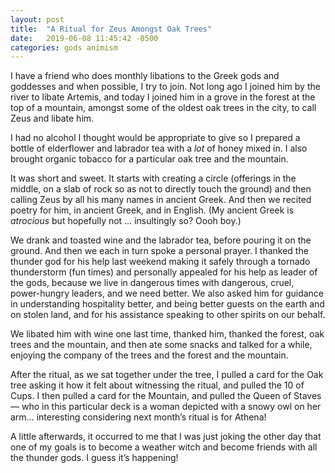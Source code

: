 ```yaml
---
layout: post
title:  "A Ritual for Zeus Amongst Oak Trees"
date:   2019-06-08 11:45:42 -0500
categories: gods animism
---
```


I have a friend who does monthly libations to the Greek gods and goddesses and when possible, I try to join. Not long ago I joined him by the river to libate Artemis, and today I joined him in a grove in the forest at the top of a mountain, amongst some of the oldest oak trees in the city, to call Zeus and libate him.

I had no alcohol I thought would be appropriate to give so I prepared a bottle of elderflower and labrador tea with a _lot_ of honey mixed in. I also brought organic tobacco for a particular oak tree and the mountain.

It was short and sweet. It starts with creating a circle (offerings in the middle, on a slab of rock so as not to directly touch the ground) and then calling Zeus by all his many names in ancient Greek. And then we recited poetry for him, in ancient Greek, and in English. (My ancient Greek is _atrocious_ but hopefully not … insultingly so? Oooh boy.)

We drank and toasted wine and the labrador tea, before pouring it on the ground. And then we each in turn spoke a personal prayer. I thanked the thunder god for his help last weekend making it safely through a tornado thunderstorm (fun times) and personally appealed for his help as leader of the gods, because we live in dangerous times with dangerous, cruel, power-hungry leaders, and we need better. We also asked him for guidance in understanding hospitality better, and being better guests on the earth and on stolen land, and for his assistance speaking to other spirits on our behalf.

We libated him with wine one last time, thanked him, thanked the forest, oak trees and the mountain, and then ate some snacks and talked for a while, enjoying the company of the trees and the forest and the mountain.

After the ritual, as we sat together under the tree, I pulled a card for the Oak tree asking it how it felt about witnessing the ritual, and pulled the 10 of Cups. I then pulled a card for the Mountain, and pulled the Queen of Staves — who in this particular deck is a woman depicted with a snowy owl on her arm… interesting considering next month’s ritual is for Athena!

A little afterwards, it occurred to me that I was just joking the other day that one of my goals is to become a weather witch and become friends with all the thunder gods. I guess it’s happening!